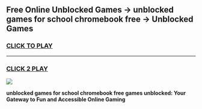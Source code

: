 
## Free Online Unblocked Games → unblocked games for school chromebook free → Unblocked Games
<h3>
<a href="https://premium.freeplayer.one?title=unblocked_games_for_school_chromebook_free&ref=21F">CLICK TO PLAY</a></h3>
<hr>

<h3>
<a href="https://premium.freeplayer.one?title=unblocked_games_for_school_chromebook_free&ref=21F">CLICK 2 PLAY</a>
  
</h3>

<a href="https://premium.freeplayer.one?title=unblocked_games_for_school_chromebook_free&ref=21F/"><img src="https://clearcache.store/games.png"></a>


**unblocked games for school chromebook free games unblocked: Your Gateway to Fun and Accessible Online Gaming**
